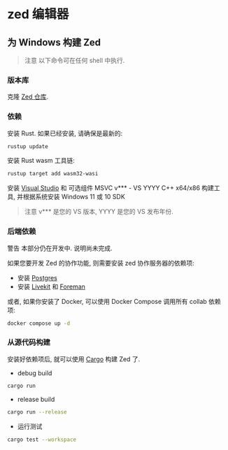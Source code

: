 # zed 编辑器

## 为 Windows 构建 Zed

>注意
>以下命令可在任何 shell 中执行.

### 版本库

克隆 [Zed 仓库](https://github.com/zed-industries/zed).

### 依赖

安装 Rust.
如果已经安装, 请确保是最新的:

```bash
rustup update
```

安装 Rust wasm 工具链:

```bash
rustup target add wasm32-wasi
```

安装 [Visual Studio](https://visualstudio.microsoft.com/downloads/) 和
可选组件 MSVC v*** - VS YYYY C++ x64/x86 构建工具, 并根据系统安装 Windows 11 或 10 SDK

>注意
>v*** 是您的 VS 版本, YYYY 是您的 VS 发布年份.

### 后端依赖

警告
本部分仍在开发中.
说明尚未完成.

如果您要开发 Zed 的协作功能, 则需要安装 zed 协作服务器的依赖项:

+ 安装 [Postgres](https://www.postgresql.org/download/windows/)
+ 安装 [Livekit](https://github.com/livekit/livekit-cli) 和 [Foreman](https://theforeman.org/manuals/3.9/quickstart_guide.html)

或者, 如果你安装了 Docker, 可以使用 Docker Compose 调用所有 collab 依赖项:

```bash
docker compose up -d
```

### 从源代码构建

安装好依赖项后, 就可以使用 [Cargo](https://doc.rust-lang.org/cargo/) 构建 Zed 了.

+ debug build

```bash
cargo run
```

+ release build

```bash
cargo run --release
```

+ 运行测试

```bash
cargo test --workspace
```
